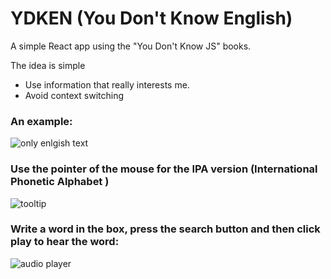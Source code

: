 <h1>YDKEN  (You Don't Know English)</h1>
<p>A simple React app using the "You Don't Know JS" books.</p>

<p>The idea is simple</p>
<ul>
 <li>Use information that really interests me.</li>
 <li>Avoid context switching</li>
</ul>

### An example:

<img src="https://dl.dropboxusercontent.com/s/psj3ky2viwkvpw2/1.png?dl=0" alt="only enlgish text"/>

### Use the pointer of the mouse for the IPA version (International Phonetic Alphabet )
<img src="https://dl.dropboxusercontent.com/s/kkbhtt7yky1qc58/2.png?dl=0" alt="tooltip"/>


### Write  a word in the box, press the  search button  and then click play to hear the word:
<img src="https://dl.dropboxusercontent.com/s/cfgqj3m97xlcpwl/3.png?dl=0" alt="audio player"/>


